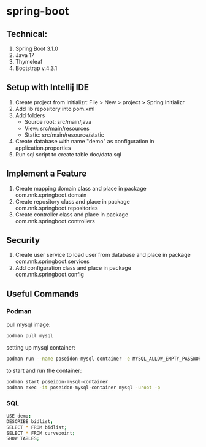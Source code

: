 # spring-boot
## Technical:

1. Spring Boot 3.1.0
2. Java 17
3. Thymeleaf
4. Bootstrap v.4.3.1


## Setup with Intellij IDE
1. Create project from Initializr: File > New > project > Spring Initializr
2. Add lib repository into pom.xml
3. Add folders
    - Source root: src/main/java
    - View: src/main/resources
    - Static: src/main/resource/static
4. Create database with name "demo" as configuration in application.properties
5. Run sql script to create table doc/data.sql

## Implement a Feature
1. Create mapping domain class and place in package com.nnk.springboot.domain
2. Create repository class and place in package com.nnk.springboot.repositories
3. Create controller class and place in package com.nnk.springboot.controllers

## Security
1. Create user service to load user from  database and place in package com.nnk.springboot.services
2. Add configuration class and place in package com.nnk.springboot.config

## Useful Commands

### Podman
pull mysql image:
```sh
podman pull mysql
```
setting up mysql container:
```sh
podman run --name poseidon-mysql-container -e MYSQL_ALLOW_EMPTY_PASSWORD=yes -d mysql
```

to start and run the container:
```sh
podman start poseidon-mysql-container
podman exec -it poseidon-mysql-container mysql -uroot -p
```

### SQL
```sh
USE demo;
DESCRIBE bidlist;
SELECT * FROM bidlist;
SELECT * FROM curvepoint;
SHOW TABLES;
```

